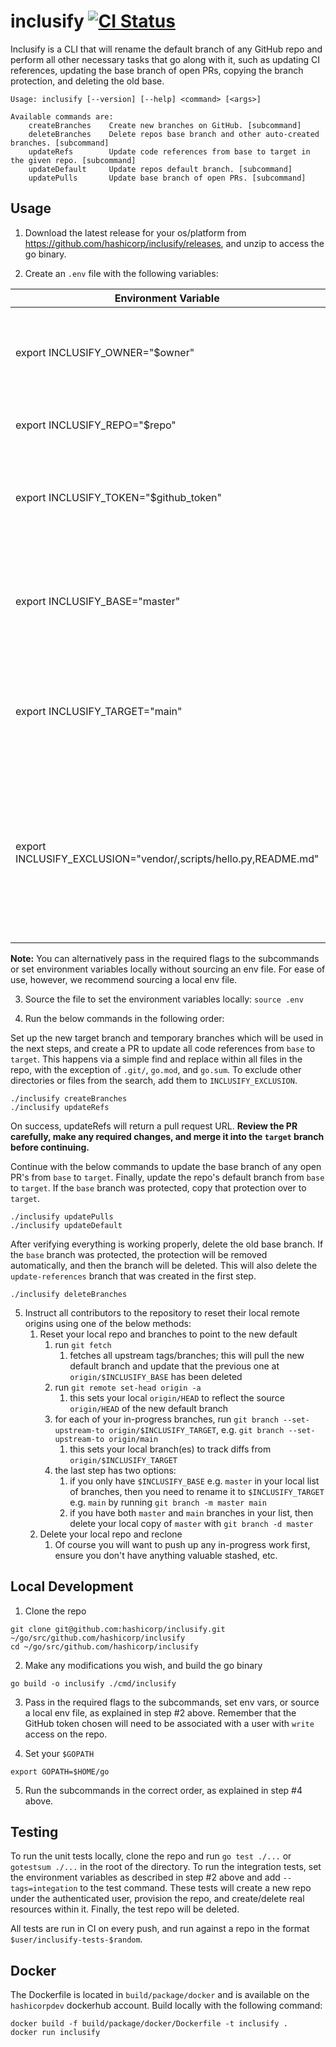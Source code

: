 # inclusify [![CI Status](https://circleci.com/gh/hashicorp/inclusify.svg?style=svg&circle-token=0ae7a4e49ff1f990f45536f92c62dab322f13113)](https://circleci.com/gh/hashicorp/inclusify/tree/main)

Inclusify is a CLI that will rename the default branch of any GitHub repo and perform all other necessary tasks that go along with it, such as updating CI references, updating the base branch of open PRs, copying the branch protection, and deleting the old base.

```
Usage: inclusify [--version] [--help] <command> [<args>]

Available commands are:
    createBranches    Create new branches on GitHub. [subcommand]
    deleteBranches    Delete repos base branch and other auto-created branches. [subcommand]
    updateRefs        Update code references from base to target in the given repo. [subcommand]
    updateDefault     Update repos default branch. [subcommand]
    updatePulls       Update base branch of open PRs. [subcommand]
```

## Usage

1. Download the latest release for your os/platform from https://github.com/hashicorp/inclusify/releases, and unzip to access the go binary.

2. Create an `.env` file with the following variables:

| Environment Variable                   | Explanation                                                                          |
|----------------------------------------|--------------------------------------------------------------------------------------|
| export INCLUSIFY_OWNER="$owner"        | REQUIRED: Name of the GitHub org or user account where the repo lives                |
| export INCLUSIFY_REPO="$repo"          | REQUIRED: Name of the repo to update                                                 |
| export INCLUSIFY_TOKEN="$github_token" | REQUIRED: GitHub personal access token with -rw permissions                          |
| export INCLUSIFY_BASE="master"         | OPTIONAL: Name of the current default branch for the repo. This defaults to "master" |
| export INCLUSIFY_TARGET="main"         | OPTIONAL: Name of the new target base branch for the repo. This defaults to "main"   |
| export INCLUSIFY_EXCLUSION="vendor/,scripts/hello.py,README.md" | OPTIONAL: Comma delimited list of directories or files to exclude from the find/replace. Paths should be relative to the root of the repo. |

**Note:** You can alternatively pass in the required flags to the subcommands or set environment variables locally without sourcing an env file. For ease of use, however, we recommend sourcing a local env file. 

3. Source the file to set the environment variables locally: `source .env` 

4. Run the below commands in the following order:

Set up the new target branch and temporary branches which will be used in the next steps, and create a PR to update all code references from `base` to `target`. This happens via a simple find and replace within all files in the repo, with the exception of `.git/`, `go.mod`, and `go.sum`. To exclude other directories or files from the search, add them to `INCLUSIFY_EXCLUSION`. 
```
./inclusify createBranches
./inclusify updateRefs
```

On success, updateRefs will return a pull request URL. **Review the PR carefully, make any required changes, and merge it into the `target` branch before continuing.** 

Continue with the below commands to update the base branch of any open PR's from `base` to `target`. Finally, update the repo's default branch from `base` to `target`. If the `base` branch was protected, copy that protection over to `target`. 
```
./inclusify updatePulls
./inclusify updateDefault
```

After verifying everything is working properly, delete the old base branch. If the `base` branch was protected, the protection will be removed automatically, and then the branch will be deleted. This will also delete the `update-references` branch that was created in the first step. 
```
./inclusify deleteBranches
```

5. Instruct all contributors to the repository to reset their local remote origins using one of the below methods:
    1. Reset your local repo and branches to point to the new default
        1. run `git fetch`
            1. fetches all upstream tags/branches; this will pull the new default branch and update that the previous one at `origin/$INCLUSIFY_BASE` has been deleted
        1. run `git remote set-head origin -a`
            1. this sets your local `origin/HEAD` to reflect the source `origin/HEAD` of the new default branch
        1. for each of your in-progress branches, run `git branch --set-upstream-to origin/$INCLUSIFY_TARGET`, e.g. `git branch --set-upstream-to origin/main`
            1. this sets your local branch(es) to track diffs from `origin/$INCLUSIFY_TARGET`
        1. the last step has two options:
            1. if you only have `$INCLUSIFY_BASE` e.g. `master` in your local list of branches, then you need to rename it to `$INCLUSIFY_TARGET` e.g. `main` by running `git branch -m master main`
            1. if you have both `master` and `main` branches in your list, then delete your local copy of `master` with `git branch -d master`
    1. Delete your local repo and reclone
        1. Of course you will want to push up any in-progress work first, ensure you don't have anything valuable stashed, etc.

## Local Development

1. Clone the repo
```
git clone git@github.com:hashicorp/inclusify.git ~/go/src/github.com/hashicorp/inclusify
cd ~/go/src/github.com/hashicorp/inclusify
```

2. Make any modifications you wish, and build the go binary
```
go build -o inclusify ./cmd/inclusify
```

3. Pass in the required flags to the subcommands, set env vars, or source a local env file, as explained in step #2 above. Remember that the GitHub token chosen will need to be associated with a user with `write` access on the repo.

4. Set your `$GOPATH`
```
export GOPATH=$HOME/go
```

5. Run the subcommands in the correct order, as explained in step #4 above. 

## Testing

To run the unit tests locally, clone the repo and run `go test ./...` or `gotestsum ./...` in the root of the directory. To run the integration tests, set the environment variables as described in step #2 above and add `--tags=integation` to the test command. These tests will create a new repo under the authenticated user, provision the repo, and create/delete real resources within it. Finally, the test repo will be deleted. 

All tests are run in CI on every push, and run against a repo in the format `$user/inclusify-tests-$random`.

## Docker

The Dockerfile is located in `build/package/docker` and is available on the `hashicorpdev` dockerhub account. Build locally with the following command:

```
docker build -f build/package/docker/Dockerfile -t inclusify .
docker run inclusify
```
